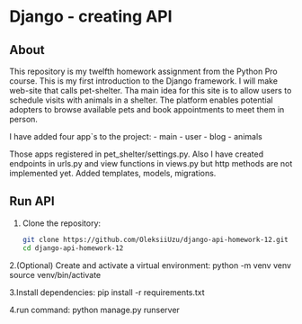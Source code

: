 # Django - creating API

## About
This repository is my twelfth homework assignment from the Python Pro course. This is my first introduction to the Django framework.
I will make web-site that calls pet-shelter. Tha main idea for this site is to allow users to schedule visits with animals in a shelter. 
The platform enables potential adopters to browse available pets and book appointments to meet them in person.

I have added four app`s to the project:
    - main
    - user
    - blog
    - animals

Those apps registered in pet_shelter/settings.py.
Also I have created endpoints in urls.py and view functions in views.py but http methods are not implemented yet.
Added templates, models, migrations.

## Run API
1. Clone the repository:  
   ```bash
   git clone https://github.com/OleksiiUzu/django-api-homework-12.git
   cd django-api-homework-12
2.(Optional) Create and activate a virtual environment:
  python -m venv venv
  source venv/bin/activate

3.Install dependencies:
  pip install -r requirements.txt

4.run command:
    python manage.py runserver
